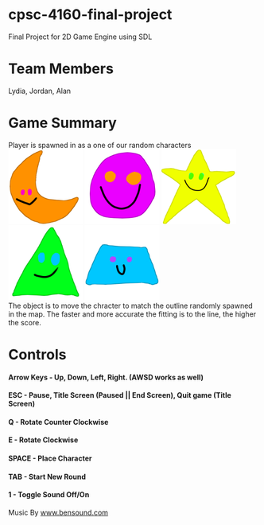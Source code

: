 # cpsc-4160-final-project
Final Project for 2D Game Engine using SDL

# Team Members
Lydia, Jordan, Alan

# Game Summary
Player is spawned in as a one of our random characters<br />
<img src="/FinalGame/FinalGame/images/luna.png" alt="Luna" width="150" height="150"/>
<img src="/FinalGame/FinalGame/images/diana.png" alt="Diana" width="150" height="150"/>
<img src="/FinalGame/FinalGame/images/jeff.png" alt="Jeff" width="150" height="150"/>
<img src="/FinalGame/FinalGame/images/katie.png" alt="Katie" width="150" height="150"/>
<img src="/FinalGame/FinalGame/images/travis.png" alt="Travis" width="150" height="150"/>
<br />
The object is to move the chracter to match the outline randomly spawned in the map.
The faster and more accurate the fitting is to the line, the higher the score.


# Controls
#### Arrow Keys - Up, Down, Left, Right. (AWSD works as well)
#### ESC        - Pause, Title Screen (Paused || End Screen), Quit game (Title Screen)
#### Q          - Rotate Counter Clockwise
#### E          - Rotate Clockwise
#### SPACE      - Place Character
#### TAB        - Start New Round
#### 1          - Toggle Sound Off/On


Music By www.bensound.com 
